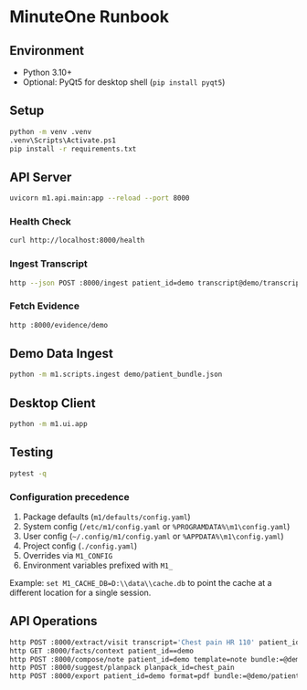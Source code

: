 ﻿# MinuteOne Runbook

## Environment
- Python 3.10+
- Optional: PyQt5 for desktop shell (`pip install pyqt5`)

## Setup
```bash
python -m venv .venv
.venv\Scripts\Activate.ps1
pip install -r requirements.txt
```

## API Server
```bash
uvicorn m1.api.main:app --reload --port 8000
```

### Health Check
```bash
curl http://localhost:8000/health
```

### Ingest Transcript
```bash
http --json POST :8000/ingest patient_id=demo transcript@demo/transcript.txt
```

### Fetch Evidence
```bash
http :8000/evidence/demo
```

## Demo Data Ingest
```bash
python -m m1.scripts.ingest demo/patient_bundle.json
```

## Desktop Client
```bash
python -m m1.ui.app
```

## Testing
```bash
pytest -q
```
### Configuration precedence
1. Package defaults (`m1/defaults/config.yaml`)
2. System config (`/etc/m1/config.yaml` or `%PROGRAMDATA%\m1\config.yaml`)
3. User config (`~/.config/m1/config.yaml` or `%APPDATA%\m1\config.yaml`)
4. Project config (`./config.yaml`)
5. Overrides via `M1_CONFIG`
6. Environment variables prefixed with `M1_`

Example: `set M1_CACHE_DB=D:\\data\\cache.db` to point the cache at a different location for a single session.

## API Operations
```bash
http POST :8000/extract/visit transcript='Chest pain HR 110' patient_id=demo
http GET :8000/facts/context patient_id==demo
http POST :8000/compose/note patient_id=demo template=note bundle:=@demo/patient_bundle.json
http POST :8000/suggest/planpack planpack_id=chest_pain
http POST :8000/export patient_id=demo format=pdf bundle:=@demo/patient_bundle.json
```
